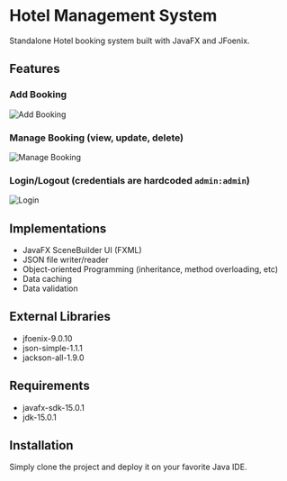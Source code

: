 # Hotel Management System

Standalone Hotel booking system built with JavaFX and JFoenix.

## Features
### Add Booking
![Add Booking](https://user-images.githubusercontent.com/40281359/107331237-908ec080-6aed-11eb-8042-285ab07496dd.png)

### Manage Booking (view, update, delete)
![Manage Booking](https://user-images.githubusercontent.com/40281359/107331372-c3d14f80-6aed-11eb-870c-5af836abc961.png)

### Login/Logout (credentials are hardcoded `admin:admin`)
![Login](https://user-images.githubusercontent.com/40281359/107331425-d6e41f80-6aed-11eb-9f93-a11e3a8cb921.png)

## Implementations
- JavaFX SceneBuilder UI (FXML)
- JSON file writer/reader
- Object-oriented Programming (inheritance, method overloading, etc)
- Data caching
- Data validation

## External Libraries
- jfoenix-9.0.10
- json-simple-1.1.1
- jackson-all-1.9.0

## Requirements
- javafx-sdk-15.0.1
- jdk-15.0.1

## Installation

Simply clone the project and deploy it on your favorite Java IDE.

